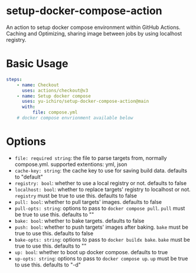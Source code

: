 # setup-docker-compose-action
An action to setup docker compose environment within GitHub Actions. Caching and Optimizing, sharing image between jobs by using localhost registry.

# Basic Usage

```yml
steps:
    - name: Checkout
      uses: actions/checkout@v3
    - name: Setup docker compose
      uses: yu-ichiro/setup-docker-compose-action@main
      with:
          file: compose.yml
    # docker compose envrionment available below
```

# Options

* `file: required string`: the file to parse targets from, normally compose.yml. supported extentions: yml, json
* `cache-key: string`: the cache key to use for saving build data. defaults to "default"
* `registry: bool`: whether to use a local registry or not. defaults to false 
* `localhost: bool`: whether to replace targets' registry to localhost or not. `registry` must be true to use this. defaults to false
* `pull: bool`: whether to pull targets' images. defaults to false
* `pull-opts: string`: options to pass to `docker compose pull`. `pull` must be true to use this. defaults to ""
* `bake: bool`: whether to bake targets. defaults to false
* `push: bool`: whether to push targets' images after baking. `bake` must be true to use this. defaults to false
* `bake-opts: string`: options to pass to `docker buildx bake`. `bake` must be true to use this. defaults to ""
* `up: bool`: whether to boot up docker compose. defaults to true
* `up-opts: string`: options to pass to `docker compose up`. `up` must be true to use this. defaults to "-d"
